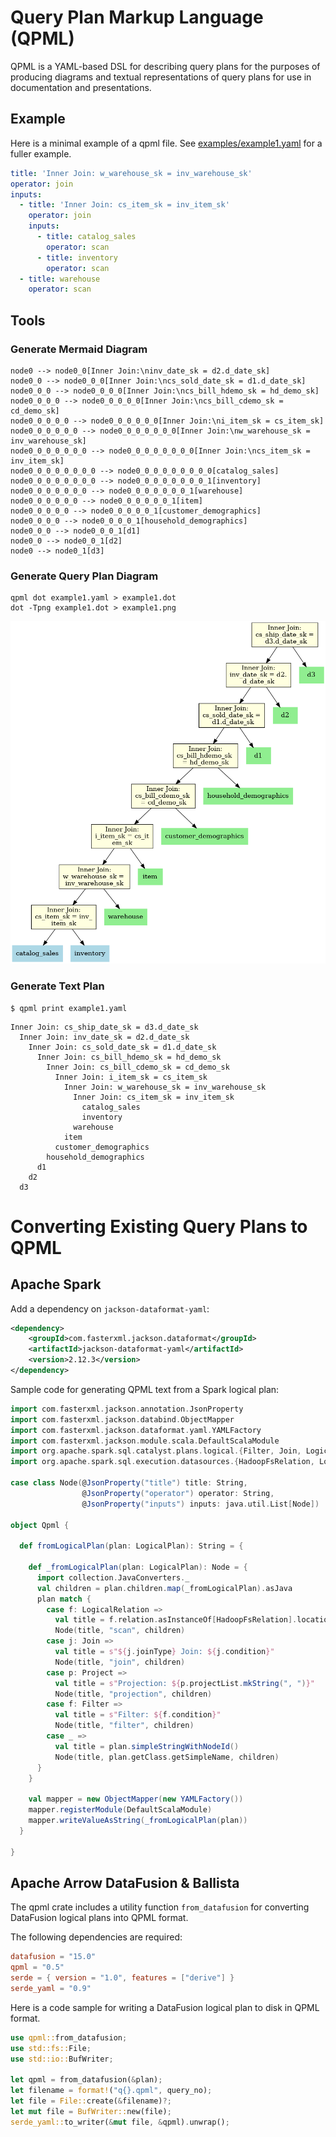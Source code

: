 # Query Plan Markup Language (QPML)

QPML is a YAML-based DSL for describing query plans for the purposes of producing diagrams and textual representations
of query plans for use in documentation and presentations.

## Example

Here is a minimal example of a qpml file. See [examples/example1.yaml](examples/example1.yaml) for a fuller example.

```yaml
title: 'Inner Join: w_warehouse_sk = inv_warehouse_sk'
operator: join
inputs:
  - title: 'Inner Join: cs_item_sk = inv_item_sk'
    operator: join
    inputs:
      - title: catalog_sales
        operator: scan
      - title: inventory
        operator: scan
  - title: warehouse
    operator: scan
```

## Tools

### Generate Mermaid Diagram

```mermaid
node0 --> node0_0[Inner Join:\ninv_date_sk = d2.d_date_sk]
node0_0 --> node0_0_0[Inner Join:\ncs_sold_date_sk = d1.d_date_sk]
node0_0_0 --> node0_0_0_0[Inner Join:\ncs_bill_hdemo_sk = hd_demo_sk]
node0_0_0_0 --> node0_0_0_0_0[Inner Join:\ncs_bill_cdemo_sk = cd_demo_sk]
node0_0_0_0_0 --> node0_0_0_0_0_0[Inner Join:\ni_item_sk = cs_item_sk]
node0_0_0_0_0_0 --> node0_0_0_0_0_0_0[Inner Join:\nw_warehouse_sk = inv_warehouse_sk]
node0_0_0_0_0_0_0 --> node0_0_0_0_0_0_0_0[Inner Join:\ncs_item_sk = inv_item_sk]
node0_0_0_0_0_0_0_0 --> node0_0_0_0_0_0_0_0_0[catalog_sales]
node0_0_0_0_0_0_0_0 --> node0_0_0_0_0_0_0_0_1[inventory]
node0_0_0_0_0_0_0 --> node0_0_0_0_0_0_0_1[warehouse]
node0_0_0_0_0_0 --> node0_0_0_0_0_0_1[item]
node0_0_0_0_0 --> node0_0_0_0_0_1[customer_demographics]
node0_0_0_0 --> node0_0_0_0_1[household_demographics]
node0_0_0 --> node0_0_0_1[d1]
node0_0 --> node0_0_1[d2]
node0 --> node0_1[d3]
```

### Generate Query Plan Diagram

```shell
qpml dot example1.yaml > example1.dot
dot -Tpng example1.dot > example1.png
```

![Example Diagram](examples/example1.png)

### Generate Text Plan

```shell
$ qpml print example1.yaml
```

```
Inner Join: cs_ship_date_sk = d3.d_date_sk
  Inner Join: inv_date_sk = d2.d_date_sk
    Inner Join: cs_sold_date_sk = d1.d_date_sk
      Inner Join: cs_bill_hdemo_sk = hd_demo_sk
        Inner Join: cs_bill_cdemo_sk = cd_demo_sk
          Inner Join: i_item_sk = cs_item_sk
            Inner Join: w_warehouse_sk = inv_warehouse_sk
              Inner Join: cs_item_sk = inv_item_sk
                catalog_sales
                inventory
              warehouse
            item
          customer_demographics
        household_demographics
      d1
    d2
  d3
```

# Converting Existing Query Plans to QPML

## Apache Spark

Add a dependency on `jackson-dataformat-yaml`:
```xml
<dependency>
    <groupId>com.fasterxml.jackson.dataformat</groupId>
    <artifactId>jackson-dataformat-yaml</artifactId>
    <version>2.12.3</version>
</dependency>
```

Sample code for generating QPML text from a Spark logical plan:

```scala
import com.fasterxml.jackson.annotation.JsonProperty
import com.fasterxml.jackson.databind.ObjectMapper
import com.fasterxml.jackson.dataformat.yaml.YAMLFactory
import com.fasterxml.jackson.module.scala.DefaultScalaModule
import org.apache.spark.sql.catalyst.plans.logical.{Filter, Join, LogicalPlan, Project}
import org.apache.spark.sql.execution.datasources.{HadoopFsRelation, LogicalRelation}

case class Node(@JsonProperty("title") title: String,
                @JsonProperty("operator") operator: String,
                @JsonProperty("inputs") inputs: java.util.List[Node])

object Qpml {

  def fromLogicalPlan(plan: LogicalPlan): String = {

    def _fromLogicalPlan(plan: LogicalPlan): Node = {
      import collection.JavaConverters._
      val children = plan.children.map(_fromLogicalPlan).asJava
      plan match {
        case f: LogicalRelation =>
          val title = f.relation.asInstanceOf[HadoopFsRelation].location.rootPaths.head.getName
          Node(title, "scan", children)
        case j: Join =>
          val title = s"${j.joinType} Join: ${j.condition}"
          Node(title, "join", children)
        case p: Project =>
          val title = s"Projection: ${p.projectList.mkString(", ")}"
          Node(title, "projection", children)
        case f: Filter =>
          val title = s"Filter: ${f.condition}"
          Node(title, "filter", children)
        case _ =>
          val title = plan.simpleStringWithNodeId()
          Node(title, plan.getClass.getSimpleName, children)
      }
    }

    val mapper = new ObjectMapper(new YAMLFactory())
    mapper.registerModule(DefaultScalaModule)
    mapper.writeValueAsString(_fromLogicalPlan(plan))
  }

}
```

## Apache Arrow DataFusion & Ballista

The qpml crate includes a utility function `from_datafusion` for converting DataFusion logical plans into QPML 
format.

The following dependencies are required:

```toml
datafusion = "15.0"
qpml = "0.5"
serde = { version = "1.0", features = ["derive"] }
serde_yaml = "0.9"
```

Here is a code sample for writing a DataFusion logical plan to disk in QPML format.

```rust
use qpml::from_datafusion;
use std::fs::File;
use std::io::BufWriter;

let qpml = from_datafusion(&plan);
let filename = format!("q{}.qpml", query_no);
let file = File::create(&filename)?;
let mut file = BufWriter::new(file);
serde_yaml::to_writer(&mut file, &qpml).unwrap();
```